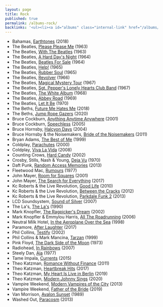```yaml
---
layout: page
title: Rock
published: true
permalink: /albums-rock/
backlinks: '<ul><li><a id="albums" class="internal-link" href="/albums/">Albums</a></li></ul>'
---
```


* Bahamas, [Earthtones](https://open.spotify.com/album/1K3XPBfAfPO7jJhqTq4xME?si=IJD_v4FVRtmrnIjtwNPemQ) (2018)
* The Beatles, [Please Please Me](https://open.spotify.com/album/3KzAvEXcqJKBF97HrXwlgf?si=-qatvcXfSQ60gZNnvHqJUA) (1963)
* The Beatles, [With The Beatles](https://open.spotify.com/album/1aYdiJk6XKeHWGO3FzHHTr?si=bgnUki-SStOXpPdWmyigyg) (1963)
* The Beatles, [A Hard Day's Night](https://open.spotify.com/album/6wCttLq0ADzkPgtRnUihLV?si=ELmtVjrUR9GfS5JlSgv_jg) (1964)
* The Beatles, [Beatles For Sale](https://open.spotify.com/album/1vANZV20H5B4Fk6yf7Ot9a?si=m4QK8kqJTJ2YY6fshH-FiQ) (1964)
* The Beatles, [Help!](https://open.spotify.com/album/0PT5m6hwPRrpBwIHVnvbFX?si=MkbLEXglRCOyesuJui3BLQ) (1965)
* The Beatles, [Rubber Soul](https://open.spotify.com/album/50o7kf2wLwVmOTVYJOTplm?si=7_UoRHomST6tuWjElTaqrA) (1965)
* The Beatles, [Revolver](https://open.spotify.com/album/3PRoXYsngSwjEQWR5PsHWR?si=N7asHsmsSn6iSeSm1I_DyA) (1966)
* The Beatles, [Magical Mystery Tour](https://open.spotify.com/album/2BtE7qm1qzM80p9vLSiXkj?si=eIEwPMvnSQ-VSk3Di-YpmQ) (1967)
* The Beatles, [Sgt. Pepper's Lonely Hearts Club Band](https://open.spotify.com/album/6QaVfG1pHYl1z15ZxkvVDW?si=Isq8SeejRs6SXPrVcRgUaQ) (1967)
* The Beatles, [The White Album](https://open.spotify.com/album/1klALx0u4AavZNEvC4LrTL?si=GM21PzkrR1iiaP7KVVzSWg) (1968)
* The Beatles, [Abbey Road](https://open.spotify.com/album/0ETFjACtuP2ADo6LFhL6HN?si=gg9B18kVTyeo7DvoBLd-rg) (1969)
* The Beatles, [Let It Be](https://open.spotify.com/album/0jTGHV5xqHPvEcwL8f6YU5?si=4L3hnGtgQDynsDNoh3udGA) (1970)
* The Beths, [Future Me Hates Me](https://open.spotify.com/album/4xG41eVnTuDK6uMmcksQ9B?si=BaeWB407TCWqbLJhlTvRSQ) (2018)
* The Beths, [Jump Rope Gazers](https://open.spotify.com/album/5rwWTJEIAyzBbRjEU0BTfA?si=RwJ4wEQeRqqXb3Aasudraw) (2020)
* Bruce Cockburn, [Anything Anytime Anywhere](https://open.spotify.com/album/2SPw42NwLiAzaaFa8qly2H?si=CuH6k5dZT1GbObJ2E-unjQ) (2001)
* Bruce Cockburn, [Speechless](https://open.spotify.com/album/4YDbl2wUdoTpyErcBzIS74?si=Xobu3VNmTrS0lH5zNlnR1Q) (2005)
* Bruce Hornsby, [Halcyon Days](https://open.spotify.com/album/3krJt11TsETPI3fmKao7mx?si=5KEFLvx3SvOvYi269GEYhg) (2004)
* Bruce Hornsby & the Noisemakers, [Bride of the Noisemakers](https://open.spotify.com/album/3Y3w5UvZ0yazQRUKVtlVTo?si=YPVaQHeVTD-TxMu1GHHC2Q) (2011)
* Bryan Adams, [The Best of Me](https://open.spotify.com/album/0S04vzLE8EPrLosoHPcEzM?si=ulLkS_OWStWwQpmNAlXFsw) (1999)
* Coldplay, [Parachutes](https://open.spotify.com/album/6ZG5lRT77aJ3btmArcykra?si=-D0SEOLbSoOpA972ojYGlg) (2000)
* Coldplay, [Viva La Vida](https://open.spotify.com/album/1CEODgTmTwLyabvwd7HBty?si=q1OZyeEURJeSJt7nbfb87Q) (2008)
* Counting Crows, [Hard Candy](https://open.spotify.com/album/50oL8ADjfT0n9gVoMpDwBy?si=2-GHrtIASCq3yLOYofTASQ) (2002)
* Crosby, Stills, Nash & Young, [Deja Vu](https://open.spotify.com/album/5bHkK1X4WEOzNvRhehvOcb?si=XgwcAkWgQ6-Kt2hymuxdNQ) (1970)
* Daft Punk, [Random Access Memories](https://open.spotify.com/album/4m2880jivSbbyEGAKfITCa?si=Sh5jHvpgT0KDfFfkHWZ-Ag) (2013)
* Fleetwood Mac, [Rumours](https://open.spotify.com/album/1bt6q2SruMsBtcerNVtpZB?si=b5BrvrMOSzyZg1r1HlQ3zw) (1977)
* John Mayer, [Room for Squares](https://open.spotify.com/album/3yHOaiXecTJVUdn7mApZ48?si=hwkf9N77Tie1le2QZ3KFbg) (2001)
* John Mayer, [The Search for Everything](https://open.spotify.com/album/0jZFu2tihRJ65iYAo0oOtP?si=xNayx_UuTsie8cjg5gfFCQ) (2017)
* Kc Roberts & the Live Revolution, [Good Life](https://open.spotify.com/album/40fwfKIddIywScxjTYQKG4?si=t_bcFbVDSaSG4KVmf5S6gg) (2010)
* Kc Roberts & the Live Revolution, [Between the Cracks](https://open.spotify.com/album/2WOz8j03d63Fd3Mbdbu2BU?si=ZhVM-ZEYSRmiipoU0PERoQ) (2012)
* Kc Roberts & the Live Revolution, [Parkdale Funk 2](https://open.spotify.com/album/3RdV4442NuFPlAiS0muW5w?si=tzf7tTbVTq66z8DSAqZGFw) (2013)
* LCD Soundsystem, [Sound of Silver](https://open.spotify.com/album/1R8kkopLT4IAxzMMkjic6X?si=ZKOPRcC-SfO_xJahT32Kgw) (2007)
* The La's, [The La's](https://open.spotify.com/album/1djwiQ802xeU8Q45jv1b0x?si=bxgUp2kORMS8pbOZigXIvw) (1990)
* Mark Knopfler, [The Ragpicker's Dream](https://www.youtube.com/watch?v=xnl9fjdhG04&list=PLnFicu7xrfaZR6EsGO7BLH9SqG6m___Oi) (2002)
* Mark Knopfler & Emmylou Harris, [All The Roadrunning](https://open.spotify.com/album/6oGCz3d9MqAB6OVMUOLibu?si=vrBq3nlnSlqDWVQthsaVRg) (2006)
* Neutral Milk Hotel, [In the Aeroplane Over the Sea](https://open.spotify.com/album/5COXoP5kj2DWfCDg0vxi4F?si=hKzztpO8RN6kMxxW3GIwaA) (1998)
* Paramore, [After Laughter](https://open.spotify.com/album/1c9Sx7XdXuMptGyfCB6hHs?si=Y8XSU104Q6qEMpD_rAFVSA) (2017)
* Phil Collins, [Testify](https://open.spotify.com/album/5Tby0U5VndHW0SomYO7Id7?si=jG1jCU1SS3eiXIBw07TXTQ) (2002)
* Phil Collins & Mark Mancina, [Tarzan](https://open.spotify.com/album/1zszC1x9HYKxUCKVa62p7C?si=OHU5hVqfQyizKXJxDD1naw) (1999)
* Pink Floyd, [The Dark Side of the Moon](https://open.spotify.com/album/4LH4d3cOWNNsVw41Gqt2kv?si=MAHvy6lKTNe_dgKjBhatSQ) (1973)
* Radiohead, [In Rainbows](https://open.spotify.com/album/7eyQXxuf2nGj9d2367Gi5f?si=ITy3Dks0Tq2Lye7QjvCFbg) (2007)
* Steely Dan, [Aja](https://open.spotify.com/album/51XjnQQ9SR8VSEpxPO9vrW?si=ZYspSgLWSceLLmUHFV9lqg) (1977)
* Tame Impala, [Currents](https://open.spotify.com/album/79dL7FLiJFOO0EoehUHQBv?si=dY8vZdZ9QCmk2JjcSOZ1tA) (2015)
* Theo Katzman, [Romance Without Finance](https://open.spotify.com/album/5JmFPHMTXfItvlHOQi1Yyd?si=lhglGJCBSpKlFgr-Npm_LQ) (2011)
* Theo Katzman, [Heartbreak Hits](https://open.spotify.com/album/04QktcTXcS9qQTp7Q22Z3I?si=r8-u7OpYRJ2dtZMkXfo3Wg) (2017)
* Theo Katzman, [My Heart Is Live in Berlin](https://open.spotify.com/album/3ZG1uBVhfvxpmYWn4GBOP8?si=rkzC_2a1R6aYu0iQtkSRgA) (2019)
* Theo Katzman, [Modern Johnny Sings](https://open.spotify.com/album/5uV5cai6VPXvq9fmtvlRWn?si=0gWWuxS4Rh24uriBLflS9w) (2020)
* Vampire Weekend, [Modern Vampires of the City](https://open.spotify.com/album/2Qi2SySN2ePZwMLDSv9Krn?si=p_Bns7JJQNuRA9BAmfVtEQ) (2013)
* Vampire Weekend, [Father of the Bride](https://open.spotify.com/album/5WWu3iYAXLgqghjU9696Nk?si=99n00kYRSOG5rRaAVA9nDQ) (2019)
* Van Morrison, [Avalon Sunset](https://open.spotify.com/album/2vE3SSFPxYt7jRu93j6rsi?si=mxrBRtUKTHOueoCTT3fkfw) (1989)
* Washed Out, [Paracosm](https://open.spotify.com/album/72b7KBNzYH54BtZ5FBSFqi?si=mxK36G6jQYOQz_T3GwbK8Q) (2013)
